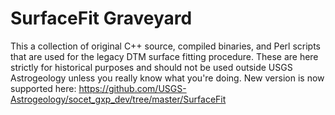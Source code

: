 # SurfaceFit Graveyard #
This a collection of original C++ source, compiled binaries, and Perl scripts that are used for the legacy DTM surface fitting procedure. These are here strictly for historical purposes and should not be used outside USGS Astrogeology unless you really know what you're doing.
New version is now supported here: https://github.com/USGS-Astrogeology/socet_gxp_dev/tree/master/SurfaceFit
